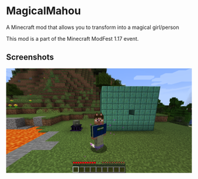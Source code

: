 # MagicalMahou
A Minecraft mod that allows you to transform into a magical girl/person

This mod is a part of the Minecraft ModFest 1.17 event.

## Screenshots

![My normal skin and some abilities](https://raw.githubusercontent.com/Kneelawk/MagicalMahou/main/screenshots/2021-07-04_07.34.01.png)
